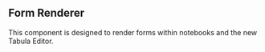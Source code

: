 <!-- @id jOE5FYEmguz35SYdDHR93h -->
## Form Renderer

This component is designed to render forms within notebooks and the new Tabula Editor.

&nbsp;